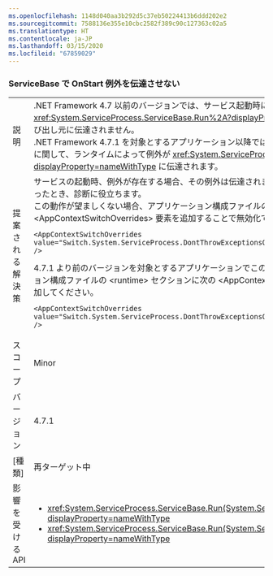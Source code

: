 ```yaml
---
ms.openlocfilehash: 1148d040aa3b292d5c37eb50224413b6ddd202e2
ms.sourcegitcommit: 7588136e355e10cbc2582f389c90c127363c02a5
ms.translationtype: HT
ms.contentlocale: ja-JP
ms.lasthandoff: 03/15/2020
ms.locfileid: "67859029"
---
```

### <a name="servicebase-doesnt-propagate-onstart-exceptions"></a>ServiceBase で OnStart 例外を伝達させない

|   |   |
|---|---|
|説明|.NET Framework 4.7 以前のバージョンでは、サービス起動時にスローされた例外は <xref:System.ServiceProcess.ServiceBase.Run%2A?displayProperty=nameWithType> の呼び出し元に伝達されません。<br/>.NET Framework 4.7.1 を対象とするアプリケーション以降では、起動できなかったサービスに関して、ランタイムによって例外が <xref:System.ServiceProcess.ServiceBase.Run%2A?displayProperty=nameWithType> に伝達されます。|
|提案される解決策|サービスの起動時、例外が存在する場合、その例外は伝達されます。 サービスを起動できなかったとき、診断に役立ちます。 <br/>この動作が望ましくない場合、アプリケーション構成ファイルの &lt;runtime&gt; セクションに次の &lt;AppContextSwitchOverrides&gt; 要素を追加することで無効化できます。<pre><code class="lang-xml">&lt;AppContextSwitchOverrides value=&quot;Switch.System.ServiceProcess.DontThrowExceptionsOnStart=true&quot; /&gt;&#13;&#10;</code></pre>4\.7.1 より前のバージョンを対象とするアプリケーションでこの動作を望む場合、アプリケーション構成ファイルの &lt;runtime&gt; セクションに次の &lt;AppContextSwitchOverrides&gt; 要素を追加してください。<pre><code class="lang-xml">&lt;AppContextSwitchOverrides value=&quot;Switch.System.ServiceProcess.DontThrowExceptionsOnStart=false&quot; /&gt;&#13;&#10;</code></pre>|
|スコープ|Minor|
|バージョン|4.7.1|
|[種類]|再ターゲット中|
|影響を受ける API|<ul><li><xref:System.ServiceProcess.ServiceBase.Run(System.ServiceProcess.ServiceBase)?displayProperty=nameWithType></li><li><xref:System.ServiceProcess.ServiceBase.Run(System.ServiceProcess.ServiceBase[])?displayProperty=nameWithType></li></ul>|
